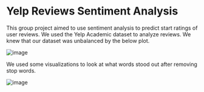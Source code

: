 # Yelp Reviews Sentiment Analysis

This group project aimed to use sentiment analysis to predict start ratings of user reviews.  We used the Yelp Academic dataset to analyze reviews.  We knew that our dataset was unbalanced by the below plot.

![image](https://github.com/lonnagee/Yelp_Review_Sentiment_Analysis_NLP/assets/136399598/d550027d-cbb8-4e93-b608-a74498876af4)

We used some visualizations to look at what words stood out after removing stop words.

![image](https://github.com/lonnagee/Yelp_Review_Sentiment_Analysis_NLP/assets/136399598/0a7adcd1-34b5-4949-b0c5-a186932a8a35)


